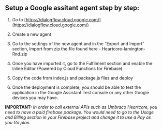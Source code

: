 ## Setup a Google assitant agent step by step:

1.  Go to [https://dialogflow.cloud.google.com/](https://dialogflow.cloud.google.com/)
    
2.  Create a new agent
    
3.  Go to the settings of the new agent and in the “Export and Import” section, Import from zip the file found here - Heartcore-lamington-Rnd.zip
    
4.  Once you have imported it, go to the Fulfilment section and enable the Inline Editor (Powered by Cloud Functions for Firebase)
    
5.  Copy the code from index.js and package.js files and deploy
    
6.  Once the deployment is complete, you should be able to test the application in the Google Assistant Test console or any other Google devices you may have.

**IMPORTANT:** *In order to call external APIs such as Umbraco Heartcore, you need to have a paid firebase package. You would need to go to the Usage and Billing section in your Firebase project and change it to use a Pay as you Go plan.*
